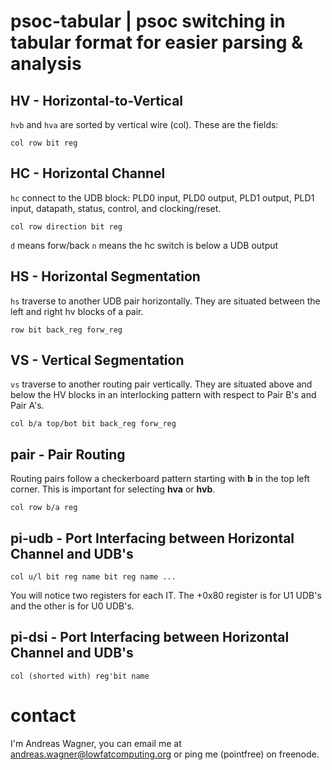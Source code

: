 # psoc-tabular | psoc switching in tabular format for easier parsing & analysis

## HV - Horizontal-to-Vertical

`hvb` and `hva` are sorted by vertical wire (col). These are the fields:

    col row bit reg

## HC - Horizontal Channel

`hc` connect to the UDB block: PLD0 input, PLD0 output, PLD1 output, PLD1 input, datapath, status, control, and clocking/reset.

    col row direction bit reg

`d` means forw/back
`n` means the hc switch is below a UDB output

## HS - Horizontal Segmentation

`hs` traverse to another UDB pair horizontally. They are situated between the left and right hv blocks of a pair.

    row bit back_reg forw_reg

## VS - Vertical Segmentation

`vs` traverse to another routing pair vertically. They are situated above and below the HV blocks in an interlocking pattern with respect to Pair B's and Pair A's.

    col b/a top/bot bit back_reg forw_reg

## pair - Pair Routing

Routing pairs follow a checkerboard pattern starting with **b** in the top left corner. This is important for selecting **hva** or **hvb**.

    col row b/a reg

## pi-udb - Port Interfacing between Horizontal Channel and UDB's

    col u/l bit reg name bit reg name ...

You will notice two registers for each IT. The +0x80 register is for U1 UDB's and the other is for U0 UDB's.

## pi-dsi - Port Interfacing between Horizontal Channel and UDB's

    col (shorted with) reg'bit name

# contact

I'm Andreas Wagner, you can email me at andreas.wagner@lowfatcomputing.org or ping me (pointfree) on freenode.

